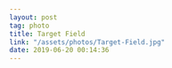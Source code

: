 ```yaml
---
layout: post
tag: photo
title: Target Field
link: "/assets/photos/Target-Field.jpg"
date: 2019-06-20 00:14:36
---
```

